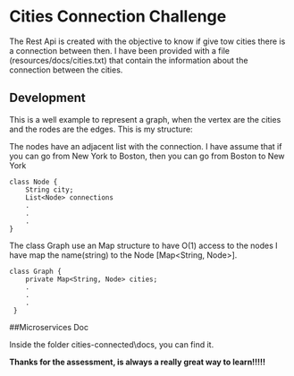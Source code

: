 # Cities Connection Challenge

The Rest Api is created with the objective to know if give tow cities there is a connection between then.
I have been provided with a file (resources/docs/cities.txt) that contain the information
about the connection between the cities.


## Development

This is a well example to represent a graph, when the vertex are the cities and the rodes are the edges.
This is my structure: 
    
 The nodes have an adjacent list with the connection.
 I have assume that if you can go from New York to Boston, 
 then you can go from Boston to New York
    
    class Node {
        String city;
        List<Node> connections
        .
        .
        .
    }
    
The class Graph use an Map structure to have O(1) access to the nodes
I have map the name(string) to the Node [Map<String, Node>].

    class Graph {
        private Map<String, Node> cities;
        .
        .
        .
     }


##Microservices Doc

Inside the folder cities-connected\docs, you can find it.


**Thanks for the assessment, is always a really great way to learn!!!!!** 
